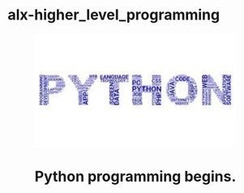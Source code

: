 # alx-higher_level_programming

<p align="center">

  <img src="images.jpg" width="400\"/>

<br>

<h1><p align="center">Python programming begins.</h1></p></font>


